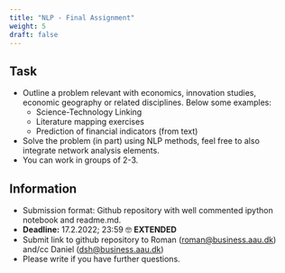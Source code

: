 ```yaml
---
title: "NLP - Final Assignment"
weight: 5
draft: false
---
```


## Task

* Outline a problem relevant with economics, innovation studies, economic geography or related disciplines. Below some examples:
    * Science-Technology Linking
    * Literature mapping exercises
    * Prediction of financial indicators (from text)
* Solve the problem (in part) using NLP methods, feel free to also integrate network analysis elements.
* You can work in groups of 2-3.

## Information

* Submission format: Github repository with well commented ipython notebook and readme.md.
* **Deadline:** 17.2.2022; 23:59 🤓 **EXTENDED**
* Submit link to github repository to Roman (roman@business.aau.dk) and/cc Daniel (dsh@business.aau.dk)
* Please write if you have further questions.
